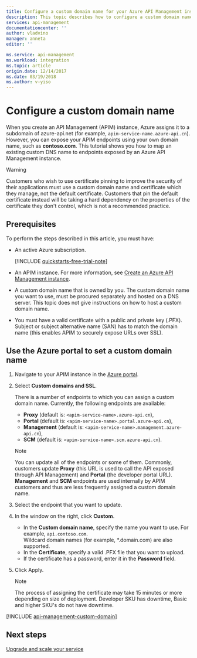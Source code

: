 ```yaml
---
title: Configure a custom domain name for your Azure API Management instance
description: This topic describes how to configure a custom domain name for your Azure API Management instance.
services: api-management
documentationcenter: ''
author: vladvino
manager: anneta
editor: ''

ms.service: api-management
ms.workload: integration
ms.topic: article
origin.date: 12/14/2017
ms.date: 03/19/2018
ms.author: v-yiso
---
```


# Configure a custom domain name 

When you create an API Management (APIM) instance, Azure assigns it to a subdomain of azure-api.net (for example, `apim-service-name.azure-api.cn`). However, you can expose your APIM endpoints using your own domain name, such as **contoso.com**. This tutorial shows you how to map an existing custom DNS name to endpoints exposed by an Azure API Management instance.
> [!WARNING]
> Customers who wish to use certificate pinning to improve the security of their applications must use a custom domain name 
> and certificate which they manage, not the default certificate. Customers that pin the default certificate instead will be 
> taking a hard dependency on the properties of the certificate they don't control, which is not a recommended practice.
>
>

## Prerequisites

To perform the steps described in this article, you must have:

+ An active Azure subscription.

    [!INCLUDE [quickstarts-free-trial-note](../../includes/quickstarts-free-trial-note.md)]

+ An APIM instance. For more information, see [Create an Azure API Management instance](get-started-create-service-instance.md).
+ A custom domain name that is owned by you. The custom domain name you want to use, must be procured separately and hosted on a DNS server. This topic does not give instructions on how to host a custom domain name.
+ You must have a valid certificate with a public and private key (.PFX). Subject or subject alternative name (SAN) has to match the domain name (this enables APIM to securely expose URLs over SSL).

## Use the Azure portal to set a custom domain name

1. Navigate to your APIM instance in the [Azure portal](https://portal.azure.cn/).
2. Select **Custom domains and SSL**.
    
    There is a number of endpoints to which you can assign a custom domain name. Currently, the following endpoints are available: 
    + **Proxy** (default is: `<apim-service-name>.azure-api.cn`), 
    + **Portal** (default is: `<apim-service-name>.portal.azure-api.cn`),     
    + **Management** (default is: `<apim-service-name>.management.azure-api.cn`), 
    + **SCM** (default is: `<apim-service-name>.scm.azure-api.cn`).

    >[!NOTE]
    > You can update all of the endpoints or some of them. Commonly, customers update **Proxy** (this URL is used to call the API exposed through API Management) and **Portal** (the developer portal URL). **Management** and **SCM** endpoints are used internally by APIM customers and thus are less frequently assigned a custom domain name.
    
3. Select the endpoint that you want to update. 
4. In the window on the right, click **Custom**.

    + In the **Custom domain name**, specify the name you want to use. For example, `api.contoso.com`. <br/>Wildcard domain names (for example, *.domain.com) are also supported.
    + In the **Certificate**, specify a valid .PFX file that you want to upload. 
    + If the certificate has a password, enter it in the **Password** field.
1. Click Apply.

    >[!NOTE]
    >The process of assigning the certificate may take 15 minutes or more depending on size of deployment. Developer SKU has downtime, Basic and higher SKU's do not have downtime.

[!INCLUDE [api-management-custom-domain](../../includes/api-management-custom-domain.md)]

## Next steps

[Upgrade and scale your service](upgrade-and-scale.md)